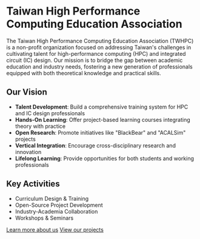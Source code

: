 # Taiwan High Performance Computing Education Association

The Taiwan High Performance Computing Education Association (TWHPC) is a non-profit organization focused on addressing Taiwan's challenges in cultivating talent for high-performance computing (HPC) and integrated circuit (IC) design. Our mission is to bridge the gap between academic education and industry needs, fostering a new generation of professionals equipped with both theoretical knowledge and practical skills.

## Our Vision

- **Talent Development**: Build a comprehensive training system for HPC and IC design professionals
- **Hands-On Learning**: Offer project-based learning courses integrating theory with practice
- **Open Research**: Promote initiatives like "BlackBear" and "ACALSim" projects
- **Vertical Integration**: Encourage cross-disciplinary research and innovation
- **Lifelong Learning**: Provide opportunities for both students and working professionals

## Key Activities

- Curriculum Design & Training
- Open-Source Project Development
- Industry-Academia Collaboration
- Workshops & Seminars

[Learn more about us](/en/about)
[View our projects](/en/projects)

